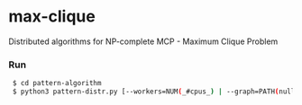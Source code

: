 # max-clique

Distributed algorithms for NP-complete MCP - Maximum Clique Problem

### Run

```bash
 $ cd pattern-algorithm
 $ python3 pattern-distr.py [--workers=NUM(_#cpus_) | --graph=PATH(null)]
```

